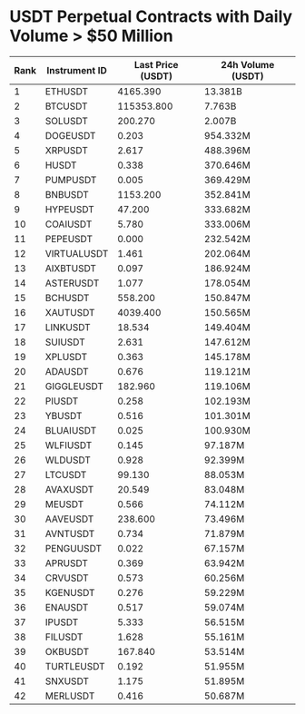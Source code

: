 # USDT Perpetual Contracts with Daily Volume > $50 Million

| Rank | Instrument ID | Last Price (USDT) | 24h Volume (USDT) |
|------|---------------|-------------------|-------------------|
| 1 | ETHUSDT | 4165.390 | 13.381B |
| 2 | BTCUSDT | 115353.800 | 7.763B |
| 3 | SOLUSDT | 200.270 | 2.007B |
| 4 | DOGEUSDT | 0.203 | 954.332M |
| 5 | XRPUSDT | 2.617 | 488.396M |
| 6 | HUSDT | 0.338 | 370.646M |
| 7 | PUMPUSDT | 0.005 | 369.429M |
| 8 | BNBUSDT | 1153.200 | 352.841M |
| 9 | HYPEUSDT | 47.200 | 333.682M |
| 10 | COAIUSDT | 5.780 | 333.006M |
| 11 | PEPEUSDT | 0.000 | 232.542M |
| 12 | VIRTUALUSDT | 1.461 | 202.064M |
| 13 | AIXBTUSDT | 0.097 | 186.924M |
| 14 | ASTERUSDT | 1.077 | 178.054M |
| 15 | BCHUSDT | 558.200 | 150.847M |
| 16 | XAUTUSDT | 4039.400 | 150.565M |
| 17 | LINKUSDT | 18.534 | 149.404M |
| 18 | SUIUSDT | 2.631 | 147.612M |
| 19 | XPLUSDT | 0.363 | 145.178M |
| 20 | ADAUSDT | 0.676 | 119.121M |
| 21 | GIGGLEUSDT | 182.960 | 119.106M |
| 22 | PIUSDT | 0.258 | 102.193M |
| 23 | YBUSDT | 0.516 | 101.301M |
| 24 | BLUAIUSDT | 0.025 | 100.930M |
| 25 | WLFIUSDT | 0.145 | 97.187M |
| 26 | WLDUSDT | 0.928 | 92.399M |
| 27 | LTCUSDT | 99.130 | 88.053M |
| 28 | AVAXUSDT | 20.549 | 83.048M |
| 29 | MEUSDT | 0.566 | 74.112M |
| 30 | AAVEUSDT | 238.600 | 73.496M |
| 31 | AVNTUSDT | 0.734 | 71.879M |
| 32 | PENGUUSDT | 0.022 | 67.157M |
| 33 | APRUSDT | 0.369 | 63.942M |
| 34 | CRVUSDT | 0.573 | 60.256M |
| 35 | KGENUSDT | 0.276 | 59.229M |
| 36 | ENAUSDT | 0.517 | 59.074M |
| 37 | IPUSDT | 5.333 | 56.515M |
| 38 | FILUSDT | 1.628 | 55.161M |
| 39 | OKBUSDT | 167.840 | 53.514M |
| 40 | TURTLEUSDT | 0.192 | 51.955M |
| 41 | SNXUSDT | 1.175 | 51.895M |
| 42 | MERLUSDT | 0.416 | 50.687M |
